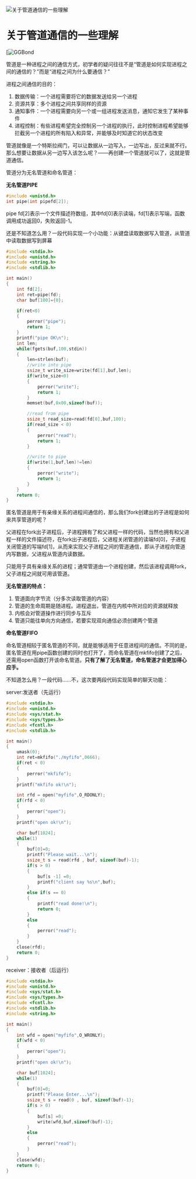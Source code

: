 ![关于管道通信的一些理解](https://picx.zhimg.com/v2-8785f05ec3381c5ae6adbce57be72e28_720w.jpg?source=172ae18b)

# 关于管道通信的一些理解

[![GGBond](https://pic1.zhimg.com/v2-9c36c2e0e7bb3eaaf5a6da4d02339690_l.jpg?source=32738c0c)

管道是一种进程之间的通信方式，初学者的疑问往往不是“管道是如何实现进程之间的通信的？”而是“进程之间为什么要通信？”

进程之间通信的目的：

1. 数据传输：一个进程需要将它的数据发送给另一个进程
2. 资源共享：多个进程之间共享同样的资源
3. 通知事件：一个进程需要向另一个或一组进程发送消息，通知它发生了某种事件
4. 进程控制：有些进程希望完全控制另一个进程的执行，此时控制进程希望能够拦截另一个进程的所有陷入和异常，并能够及时知道它的状态改变

管道就像是一个特斯拉阀门，可以让数据从一边写入，一边写出，反过来就不行。那么想要让数据从另一边写入该怎么呢？——再创建一个管道就可以了，这就是管道通信。

管道分为无名管道和命名管道：

**无名管道PIPE**



```c
#include <unistd.h>
int pipe(int pipefd[2]);
```

pipe fd[2]表示一个文件描述符数组，其中fd[0]表示读端，fd[1]表示写端，函数调用成功返回0，失败返回-1。

还是不知道怎么用？一段代码实现一个小功能：从键盘读取数据写入管道，从管道中读取数据写到屏幕

```c
#include <stdio.h>
#include <unistd.h>
#include <string.h>
#include <stdlib.h>

int main()
{
    int fd[2];
    int ret=pipe(fd);
    char buf[100]={0};

    if(ret<0)
    {
        perror("pipe");
        return 1;
    }
    printf("pipe OK\n");
    int len;
    while(fgets(buf,100,stdin))
    {
        len=strlen(buf);
        //write into pipe
        ssize_t write_size=write(fd[1],buf,len);
        if(write_size<0)
        {
            perror("write");
            return 1;
        }
        memset(buf,0x00,sizeof(buf));

        //read from pipe
        ssize_t read_size=read(fd[0],buf,100);
        if(read_size < 0)
        {
            perror("read");
            return 1;
        }

        //write to pipe
        if(write(1,buf,len)!=len)
        {
            perror("write");
            return 1;
        }
    }
    return 0;
}
```

匿名管道是用于有亲缘关系的进程间通信的，那么我们fork创建出的子进程是如何来共享管道的呢？

父进程在fork出子进程后，子进程拥有了和父进程一样的代码，当然也拥有和父进程一样的文件描述符，在fork出子进程后，父进程关闭管道的读端fd[0]，子进程关闭管道的写端fd[1]，从而来实现父子进程之间的管道通信，即从子进程向管道内写数据，父进程从管道内读数据。

只能用于具有亲缘关系的进程；通常管道由一个进程创建，然后该进程调用fork，父子进程之间就可用该管道。

**无名管道的特点：**

1. 管道面向字节流（分多次读取管道的内容）
2. 管道的生命周期是随进程。进程退出，管道在内核中所对应的资源就释放
3. 内核会对管道操作进行同步与互斥
4. 管道只能往单向方向通信，若要实现双向通信必须创建两个管道

**命名管道FIFO**

命名管道相较于匿名管道的不同，就是能够适用于任意进程间的通信。不同的是，匿名管道在用pipe函数创建的同时也打开了，而命名管道在mkfifo创建了之后，还需用open函数打开该命名管道。**只有了解了无名管道，命名管道才会更加得心应手。**

不知道怎么用？一段代码……不，这次要两段代码实现简单的聊天功能：

server:发送者（先运行）

```c
#include <stdio.h>
#include <unistd.h>
#include <sys/stat.h>
#include <sys/types.h>
#include <fcntl.h>
#include <stdlib.h>

int main()
{
    umask(0);
    int ret=mkfifo("./myfifo",0666);
    if(ret < 0)
    {
        perror("mkfifo");
    }
    printf("mkfifo ok!\n");

    int rfd = open("myfifo",O_RDONLY);
    if(rfd < 0)
    {
        perror("open");
    }
    printf("open ok!\n");

    char buf[1024];
    while(1)
    {
        buf[0]=0;
        printf("Please wait...\n");
        ssize_t s = read(rfd , buf, sizeof(buf)-1);
        if(s > 0)
        {
            buf[s -1] =0;
            printf("client say %s\n",buf);
        }
        else if(s == 0)
        {
            printf("read done!\n");
            return 0;
        }
        else
        {
            perror("read");
        }
    }
    close(rfd);
    return 0;
}
```

receiver：接收者（后运行）

```c
#include <stdio.h>
#include <unistd.h>
#include <sys/stat.h>
#include <sys/types.h>
#include <fcntl.h>
#include <stdlib.h>
#include <string.h>

int main()
{
    int wfd = open("myfifo",O_WRONLY);
    if(wfd < 0)
    {
        perror("open");
    }
    printf("open ok!\n");

    char buf[1024];
    while(1)
    {
        buf[0]=0;
        printf("Please Enter...\n");
        ssize_t s = read(0 , buf, sizeof(buf)-1);
        if(s > 0)
        {
            buf[s] =0;
            write(wfd,buf,sizeof(buf)-1);
        }
        else
        {
            perror("read");
        }
    }
    close(wfd);
    return 0;
}
```
